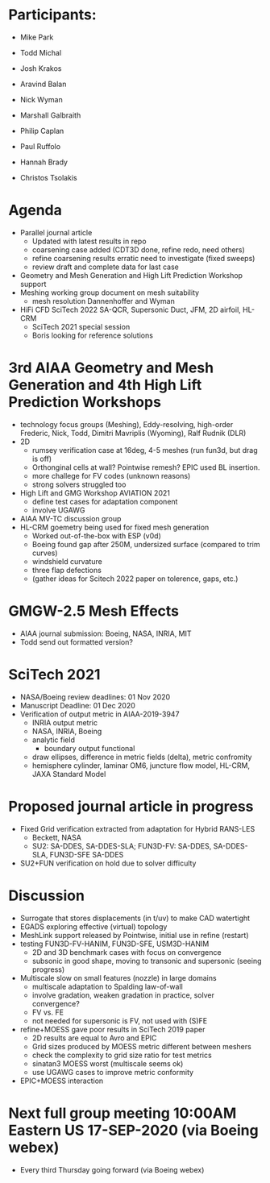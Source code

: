 
# Participants:
- Mike Park

- Todd Michal
- Josh Krakos
- Aravind Balan
- Nick Wyman
- Marshall Galbraith
- Philip Caplan
- Paul Ruffolo
- Hannah Brady
- Christos Tsolakis


# Agenda
- Parallel journal article
  - Updated with latest results in repo
  - coarsening case added (CDT3D done, refine redo, need others)
  - refine coarsening results erratic need to investigate (fixed sweeps)
  - review draft and complete data for last case
- Geometry and Mesh Generation and High Lift Prediction Workshop support
- Meshing working group document on mesh suitability
  - mesh resolution Dannenhoffer and Wyman 
- HiFi CFD SciTech 2022 SA-QCR, Supersonic Duct, JFM, 2D airfoil, HL-CRM
  - SciTech 2021 special session 
  - Boris looking for reference solutions 

# 3rd AIAA Geometry and Mesh Generation and 4th High Lift Prediction Workshops
  - technology focus groups (Meshing), Eddy-resolving, high-order
    Frederic, Nick, Todd, Dimitri Mavriplis (Wyoming), Ralf Rudnik (DLR)
  - 2D
    - rumsey verification case at 16deg, 4-5 meshes (run fun3d, but drag is off)
    - Orthonginal cells at wall? Pointwise remesh? EPIC used BL insertion.
    - more challege for FV codes (unknown reasons)
    - strong solvers struggled too
  - High Lift and GMG Workshop AVIATION 2021 
     - define test cases for adaptation component
     - involve UGAWG
  - AIAA MV-TC discussion group
  - HL-CRM goemetry being used for fixed mesh generation
    - Worked out-of-the-box with ESP (v0d)
    - Boeing found gap after 250M, undersized surface (compared to trim curves)
    - windshield curvature
    - three flap defections
    - (gather ideas for Scitech 2022 paper on tolerence, gaps, etc.)

# GMGW-2.5 Mesh Effects
   - AIAA journal submission: Boeing, NASA, INRIA, MIT
   - Todd send out formatted version?

# SciTech 2021
- NASA/Boeing review deadlines: 01 Nov 2020
- Manuscript Deadline: 01 Dec 2020
- Verification of output metric in AIAA-2019-3947
  - INRIA output metric
  - NASA, INRIA, Boeing
  - analytic field
    - boundary output functional
  - draw ellipses, difference in metric fields (delta), metric confromity
  - hemisphere cylinder, laminar OM6, juncture flow model, HL-CRM, JAXA Standard Model

# Proposed journal article in progress
- Fixed Grid verification extracted from adaptation for Hybrid RANS-LES
  - Beckett, NASA
  - SU2: SA-DDES, SA-DDES-SLA; FUN3D-FV: SA-DDES, SA-DDES-SLA, FUN3D-SFE SA-DDES
- SU2+FUN verification on hold due to solver difficulty

# Discussion
- Surrogate that stores displacements (in t/uv) to make CAD watertight
- EGADS exploring effective (virtual) topology
- MeshLink support released by Pointwise, initial use in refine (restart)
- testing FUN3D-FV-HANIM, FUN3D-SFE, USM3D-HANIM
  - 2D and 3D benchmark cases with focus on convergence
  - subsonic in good shape, moving to transonic and supersonic (seeing progress)
- Multiscale slow on small features (nozzle) in large domains
  - multiscale adaptation to Spalding law-of-wall
  - involve gradation, weaken gradation in practice, solver convergence? 
  - FV vs. FE 
  - not needed for supersonic is FV, not used with (S)FE  
- refine+MOESS gave poor results in SciTech 2019 paper
  - 2D results are equal to Avro and EPIC
  - Grid sizes produced by MOESS metric different between meshers
  - check the complexity to grid size ratio for test metrics
  - sinatan3 MOESS worst (multiscale seems ok)
  - use UGAWG cases to improve metric conformity
- EPIC+MOESS interaction

# Next full group meeting 10:00AM Eastern US 17-SEP-2020 (via Boeing webex)
- Every third Thursday going forward (via Boeing webex)

